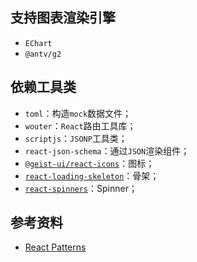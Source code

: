 ## 支持图表渲染引擎

- `EChart`
- `@antv/g2`

## 依赖工具类

- `toml`：构造`mock`数据文件；
- `wouter`：`React`路由工具库；
- `scriptjs`：`JSONP`工具类；
- `react-json-schema`：通过`JSON`渲染组件；
- [`@geist-ui/react-icons`](https://react.geist-ui.dev/en-us/components/icons)：图标；
- [`react-loading-skeleton`](https://github.com/dvtng/react-loading-skeleton)：骨架；
- [`react-spinners`](https://github.com/davidhu2000/react-spinners)：Spinner；


## 参考资料

- [React Patterns](https://reactpatterns.com/)